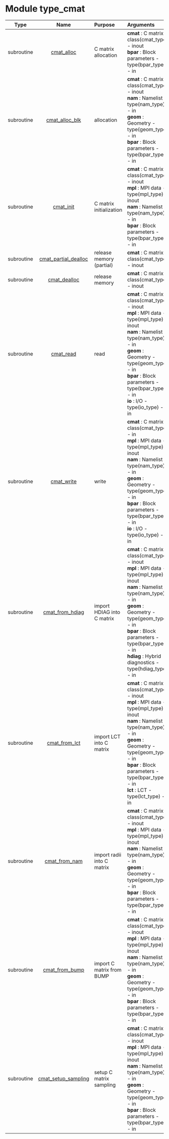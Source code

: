 # Module type_cmat

| Type | Name | Purpose | Arguments          |
| :--: | :--: | :------ | :----------------- |
| subroutine | [cmat_alloc](https://github.com/JCSDA/saber/tree/develop/src/saber/bump/type_cmat.F90#L65) | C matrix allocation | <b>cmat</b> :  C matrix - class(cmat_type) - inout<br><b>bpar</b> :  Block parameters - type(bpar_type) - in |
| subroutine | [cmat_alloc_blk](https://github.com/JCSDA/saber/tree/develop/src/saber/bump/type_cmat.F90#L84) | allocation | <b>cmat</b> :  C matrix - class(cmat_type) - inout<br><b>nam</b> :  Namelist - type(nam_type) - in<br><b>geom</b> :  Geometry - type(geom_type) - in<br><b>bpar</b> :  Block parameters - type(bpar_type) - in |
| subroutine | [cmat_init](https://github.com/JCSDA/saber/tree/develop/src/saber/bump/type_cmat.F90#L114) | C matrix initialization | <b>cmat</b> :  C matrix - class(cmat_type) - inout<br><b>mpl</b> :  MPI data - type(mpl_type) - inout<br><b>nam</b> :  Namelist - type(nam_type) - in<br><b>bpar</b> :  Block parameters - type(bpar_type) - in |
| subroutine | [cmat_partial_dealloc](https://github.com/JCSDA/saber/tree/develop/src/saber/bump/type_cmat.F90#L135) | release memory (partial) | <b>cmat</b> :  C matrix - class(cmat_type) - inout |
| subroutine | [cmat_dealloc](https://github.com/JCSDA/saber/tree/develop/src/saber/bump/type_cmat.F90#L162) | release memory | <b>cmat</b> :  C matrix - class(cmat_type) - inout |
| subroutine | [cmat_read](https://github.com/JCSDA/saber/tree/develop/src/saber/bump/type_cmat.F90#L194) | read | <b>cmat</b> :  C matrix - class(cmat_type) - inout<br><b>mpl</b> :  MPI data - type(mpl_type) - inout<br><b>nam</b> :  Namelist - type(nam_type) - in<br><b>geom</b> :  Geometry - type(geom_type) - in<br><b>bpar</b> :  Block parameters - type(bpar_type) - in<br><b>io</b> :  I/O - type(io_type) - in |
| subroutine | [cmat_write](https://github.com/JCSDA/saber/tree/develop/src/saber/bump/type_cmat.F90#L271) | write | <b>cmat</b> :  C matrix - class(cmat_type) - in<br><b>mpl</b> :  MPI data - type(mpl_type) - inout<br><b>nam</b> :  Namelist - type(nam_type) - in<br><b>geom</b> :  Geometry - type(geom_type) - in<br><b>bpar</b> :  Block parameters - type(bpar_type) - in<br><b>io</b> :  I/O - type(io_type) - in |
| subroutine | [cmat_from_hdiag](https://github.com/JCSDA/saber/tree/develop/src/saber/bump/type_cmat.F90#L334) | import HDIAG into C matrix | <b>cmat</b> :  C matrix - class(cmat_type) - inout<br><b>mpl</b> :  MPI data - type(mpl_type) - inout<br><b>nam</b> :  Namelist - type(nam_type) - in<br><b>geom</b> :  Geometry - type(geom_type) - in<br><b>bpar</b> :  Block parameters - type(bpar_type) - in<br><b>hdiag</b> :  Hybrid diagnostics - type(hdiag_type) - in |
| subroutine | [cmat_from_lct](https://github.com/JCSDA/saber/tree/develop/src/saber/bump/type_cmat.F90#L526) | import LCT into C matrix | <b>cmat</b> :  C matrix - class(cmat_type) - inout<br><b>mpl</b> :  MPI data - type(mpl_type) - inout<br><b>nam</b> :  Namelist - type(nam_type) - in<br><b>geom</b> :  Geometry - type(geom_type) - in<br><b>bpar</b> :  Block parameters - type(bpar_type) - in<br><b>lct</b> :  LCT - type(lct_type) - in |
| subroutine | [cmat_from_nam](https://github.com/JCSDA/saber/tree/develop/src/saber/bump/type_cmat.F90#L598) | import radii into C matrix | <b>cmat</b> :  C matrix - class(cmat_type) - inout<br><b>mpl</b> :  MPI data - type(mpl_type) - inout<br><b>nam</b> :  Namelist - type(nam_type) - in<br><b>geom</b> :  Geometry - type(geom_type) - in<br><b>bpar</b> :  Block parameters - type(bpar_type) - in |
| subroutine | [cmat_from_bump](https://github.com/JCSDA/saber/tree/develop/src/saber/bump/type_cmat.F90#L659) | import C matrix from BUMP | <b>cmat</b> :  C matrix - class(cmat_type) - inout<br><b>mpl</b> :  MPI data - type(mpl_type) - inout<br><b>nam</b> :  Namelist - type(nam_type) - in<br><b>geom</b> :  Geometry - type(geom_type) - in<br><b>bpar</b> :  Block parameters - type(bpar_type) - in |
| subroutine | [cmat_setup_sampling](https://github.com/JCSDA/saber/tree/develop/src/saber/bump/type_cmat.F90#L772) | setup C matrix sampling | <b>cmat</b> :  C matrix - class(cmat_type) - inout<br><b>mpl</b> :  MPI data - type(mpl_type) - inout<br><b>nam</b> :  Namelist - type(nam_type) - in<br><b>geom</b> :  Geometry - type(geom_type) - in<br><b>bpar</b> :  Block parameters - type(bpar_type) - in |
